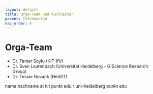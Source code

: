 ```yaml
---
layout: default
title: Orga-Team und Kursleiter
parent: Information
nav_order: 4
---
```


# Orga-Team
* Dr. Tamer Soylu (KIT-IfV)
* Dr. Sven Lautenbach (Universität Heidelberg - GIScience Research Group)
* Dr. Tessio Novack (HeiGIT)

name.nachname at kit punkt edu / uni-heidelberg punkt edu
